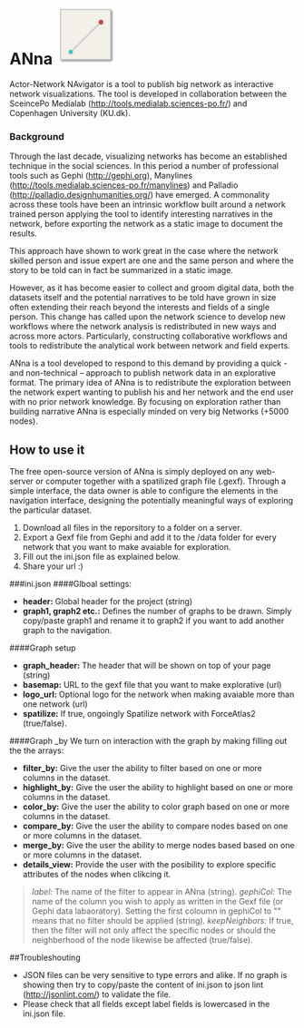 # ANna ![Logo](https://github.com/bornakke/ANna/blob/master/css/images/annalogo_small.png) 
Actor-Network NAvigator is a tool to publish big network as interactive network visualizations. The tool is developed in collaboration between the SceincePo Medialab (http://tools.medialab.sciences-po.fr/) and Copenhagen University (KU.dk).

### Background
Through the last decade, visualizing networks has become an established technique in the social sciences. In this period a number of professional tools such as Gephi (http://gephi.org), Manylines (http://tools.medialab.sciences-po.fr/manylines) and Palladio (http://palladio.designhumanities.org/) have emerged. A commonality across these tools have been an intrinsic workflow built around a network trained person applying the tool to identify interesting narratives in the network, before exporting the network as a static image to document the results.

This approach have shown to work great in the case where the network skilled person and issue expert are one and the same person and where the story to be told can in fact be summarized in a static image. 

However, as it has become easier to collect and groom digital data, both the datasets itself and the potential narratives to be told have grown in size often extending their reach beyond the interests and fields of a single person. This change has called upon the network science to develop new workflows where the network analysis is redistributed in new ways and across more actors. Particularly, constructing collaborative workflows and tools to redistribute the analytical work between network and field experts.

ANna is a tool developed to respond to this demand by providing a quick - and non-technical – approach to publish network data in an explorative format. The primary idea of ANna is to redistribute the exploration between the network expert wanting to publish his and her network and the end user with no prior network knowledge. By focusing on exploration rather than building narrative ANna is especially minded on very big Networks (+5000 nodes).

## How to use it
The free open-source version of ANna is simply deployed on any web-server or computer together with a spatilized graph file (.gexf). Through a simple interface, the data owner is able to configure the elements in the navigation interface, designing the potentially meaningful ways of exploring the particular dataset. 

1) Download all files in the reporsitory to a folder on a server.
2) Export a Gexf file from Gephi and add it to the /data folder for every network that you want to make avaiable for exploration.
3) Fill out the ini.json file as explained below.
4) Share your url :)

###ini.json
####Glboal settings:
- **header:** Global header for the project (string)
- **graph1, graph2 etc.:** Defines the number of graphs to be drawn. Simply copy/paste graph1 and rename it to graph2 if you want to add another graph to the navigation. 

####Graph setup 
- **graph_header:** The header that will be shown on top of your page (string)
- **basemap:** URL to the gexf file that you want to make explorative (url)
- **logo_url:** Optional logo for the network when making avaiable more than one network (url)
- **spatilize:** If true, ongoingly Spatilize network with ForceAtlas2 (true/false).

####Graph _by
We turn on interaction with the graph by making filling out the the arrays:

- **filter_by:** Give the user the ability to filter based on one or more columns in the dataset.
- **highlight_by:** Give the user the ability to highlight based on one or more columns in the dataset.
- **color_by:** Give the user the ability to color graph based on one or more columns in the dataset.
- **compare_by:** Give the user the ability to compare nodes based on one or more columns in the dataset.
- **merge_by:** Give the user the ability to merge nodes based based on one or more columns in the dataset.
- **details_view:** Provide the user with the posibility to explore specific attributes of the nodes when clikcing it.

> *label:* The name of the filter to appear in ANna (string).
> *gephiCol:* The name of the column you wish to apply as written in the Gexf file (or Gephi data labaoratory). Setting the first coloumn in gephiCol to "" means that no filter should be applied (string). 
> *keepNeighbors:* If true, then the filter will not only affect the specific nodes or should the neighberhood of the node likewise be affected (true/false).


##Troubleshouting
- JSON files can be very sensitive to type errors and alike. If no graph is showing then try to copy/paste the content of ini.json to json lint (http://jsonlint.com/) to validate the file.
- Please check that all fields except label fields is lowercased in the ini.json file.  
